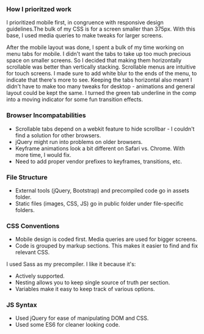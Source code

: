 ### How I prioritzed work

I prioritized mobile first, in congruence with responsive design guidelines.The bulk of my CSS is for a screen smaller than 375px. With this base, I used media queries to make tweaks for larger screens.

After the mobile layout was done, I spent a bulk of my time working on menu tabs for mobile. I didn't want the tabs to take up too much precious space on smaller screens. So I decided that making them horizontally scrollable was better than vertically stacking. Scrollable menus are intuitive for touch screens. I made sure to add white blur to the ends of the menu, to indicate that there's more to see. Keeping the tabs horizontal also meant I didn't have to make too many tweaks for desktop - animations and general layout could be kept the same. I turned the green tab underline in the comp into a moving indicator for some fun transition effects.


### Browser Incompatabilities

+ Scrollable tabs depend on a webkit feature to hide scrollbar - I couldn't find a solution for other browsers.
+ jQuery might run into problems on older browsers.
+ Keyframe animations look a bit different on Safari vs. Chrome. With more time, I would fix.
+ Need to add proper vendor prefixes to keyframes, transitions, etc.


### File Structure

+ External tools (jQuery, Bootstrap) and precompiled code go in assets folder.
+ Static files (images, CSS, JS) go in public folder under file-specific folders.


### CSS Conventions

+ Mobile design is coded first. Media queries are used for bigger screens.
+ Code is grouped by markup sections. This makes it easier to find and fix relevant CSS.

I used Sass as my precompiler. I like it because it's:
+ Actively supported.
+ Nesting allows you to keep single source of truth per section.
+ Variables make it easy to keep track of various options.


### JS Syntax

+ Used jQuery for ease of manipulating DOM and CSS.
+ Used some ES6 for cleaner looking code.
